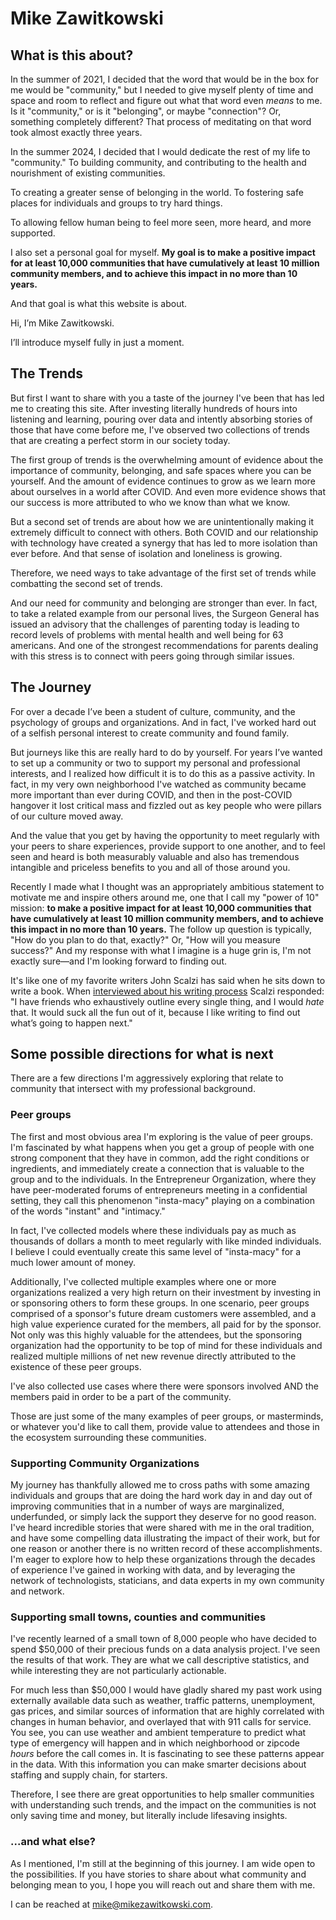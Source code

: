 # Mike Zawitkowski


## What is this about?

In the summer of 2021, I decided that the word that would be in the box for me would be "community," but I needed to give myself plenty of time and space and room to reflect and figure out what that word even *means* to me. Is it "community," or is it "belonging", or maybe "connection"? Or, something completely different? That process of meditating on that word took almost exactly three years.

In the summer 2024, I decided that I would dedicate the rest of my life to "community." To building community, and contributing to the health and nourishment of existing communities. 
 
To creating a greater sense of belonging in the world. To fostering safe places for individuals and groups to try hard things. 

To allowing fellow human being to feel more seen, more heard, and more supported.

I also set a personal goal for myself. **My goal is to make a positive impact for at least 10,000 communities that have cumulatively at least 10 million community members, and to achieve this impact in no more than 10 years.** 

And that goal is what this website is about.

Hi, I’m Mike Zawitkowski.

I’ll introduce myself fully in just a moment. 

## The Trends

But first I want to share with you a taste of the journey I've been that has led me to creating this site. After investing literally hundreds of hours into listening and learning, pouring over data and intently absorbing stories of those that have come before me, I've observed two collections of trends that are creating a perfect storm in our society today.

The first group of trends is the overwhelming amount of evidence about the importance of community, belonging, and safe spaces where you can be yourself. And the amount of evidence continues to grow as we learn more about ourselves in a world after COVID. And even more evidence shows that our success is more attributed to who we know than what we know.

But a second set of trends are about how we are unintentionally making it extremely difficult to connect with others. Both COVID and our relationship with technology have created a synergy that has led to more isolation than ever before. And that sense of isolation and loneliness is growing.

Therefore, we need ways to take advantage of the first set of trends while combatting the second set of trends.

And our need for community and belonging are stronger than ever. In fact, to take a related example from our personal lives, the Surgeon General has issued an advisory that the challenges of parenting today is leading to record levels of problems with mental health and well being for 63 americans. And one of the strongest recommendations for parents dealing with this stress is to connect with peers going through similar issues.

## The Journey

For over a decade I’ve been a student of culture, community, and the psychology of groups and organizations. And in fact, I've worked hard out of a selfish personal interest to create community and found family.

But journeys like this are really hard to do by yourself. For years I’ve wanted to set up a community or two to support my personal and professional interests, and I realized how difficult it is to do this as a passive activity. In fact, in my very own neighborhood I've watched as community became more important than ever during COVID, and then in the post-COVID hangover it lost critical mass and fizzled out as key people who were pillars of our culture moved away.

And the value that you get by having the opportunity to meet regularly with your peers to share experiences, provide support to one another, and to feel seen and heard is both measurably valuable and also has tremendous intangible and priceless benefits to you and all of those around you. 

Recently I made what I thought was an appropriately ambitious statement to motivate me and inspire others around me, one that I call my "power of 10" mission: **to make a positive impact for at least 10,000 communities that have cumulatively at least 10 million community members, and to achieve this impact in no more than 10 years.** The follow up question is typically, "How do you plan to do that, exactly?" Or, "How will you measure success?" And my response with what I imagine is a huge grin is, I'm not exactly sure—and I'm looking forward to finding out. 

It's like one of my favorite writers John Scalzi has said when he sits down to write a book. When [interviewed about his writing process](https://chireviewofbooks.com/2017/03/22/how-john-scalzi-wrote-the-collapsing-empire/) Scalzi responded: "I have friends who exhaustively outline every single thing, and I would *hate* that. It would suck all the fun out of it, because I like writing to find out what’s going to happen next."


## Some possible directions for what is next

There are a few directions I'm aggressively exploring that relate to community that intersect with my professional background.

### Peer groups

The first and most obvious area I'm exploring is the value of peer groups. I'm fascinated by what happens when you get a group of people with one strong component that they have in common, add the right conditions or ingredients, and immediately create a connection that is valuable to the group and to the individuals. In the Entrepreneur Organization, where they have peer-moderated forums of entrepreneurs meeting in a confidential setting, they call this phenomenon "insta-macy" playing on a combination of the words "instant" and "intimacy." 

In fact, I've collected models where these individuals pay as much as thousands of dollars a month to meet regularly with like minded individuals. I believe I could eventually create this same level of "insta-macy" for a much lower amount of money.

Additionally, I've collected multiple examples where one or more organizations realized a very high return on their investment by investing in or sponsoring others to form these groups. In one scenario, peer groups comprised of a sponsor's future dream customers were assembled, and a high value experience curated for the members, all paid for by the sponsor. Not only was this highly valuable for the attendees, but the sponsoring organization had the opportunity to be top of mind for these individuals and realized multiple millions of net new revenue directly attributed to the existence of these peer groups. 

I've also collected use cases where there were sponsors involved AND the members paid in order to be a part of the community. 

Those are just some of the many examples of peer groups, or masterminds, or whatever you'd like to call them, provide value to attendees and those in the ecosystem surrounding these communities.

### Supporting Community Organizations

My journey has thankfully allowed me to cross paths with some amazing individuals and groups that are doing the hard work day in and day out of improving communities that in a number of ways are marginalized, underfunded, or simply lack the support they deserve for no good reason. I've heard incredible stories that were shared with me in the oral tradition, and have some compelling data illustrating the impact of their work, but for one reason or another there is no written record of these accomplishments. I'm eager to explore how to help these organizations through the decades of experience I've gained in working with data, and by leveraging the network of technologists, staticians, and data experts in my own community and network.

### Supporting small towns, counties and communities

I've recently learned of a small town of 8,000 people who have decided to spend $50,000 of their precious funds on a data analysis project. I've seen the results of that work. They are what we call descriptive statistics, and while interesting they are not particularly actionable.

For much less than $50,000 I would have gladly shared my past work using externally available data such as weather, traffic patterns, unemployment, gas prices, and similar sources of information that are highly correlated with changes in human behavior, and overlayed that with 911 calls for service. You see, you can use weather and ambient temperature to predict what type of emergency will happen and in which neighborhood or zipcode *hours* before the call comes in. It is fascinating to see these patterns appear in the data. With this information you can make smarter decisions about staffing and supply chain, for starters.

Therefore, I see there are great opportunities to help smaller communities with understanding such trends, and the impact on the communities is not only saving time and money, but literally include lifesaving insights.

### ...and what else?

As I mentioned, I'm still at the beginning of this journey. I am wide open to the possibilities. If you have stories to share about what community and belonging mean to you, I hope you will reach out and share them with me. 

I can be reached at mike@mikezawitkowski.com. 



